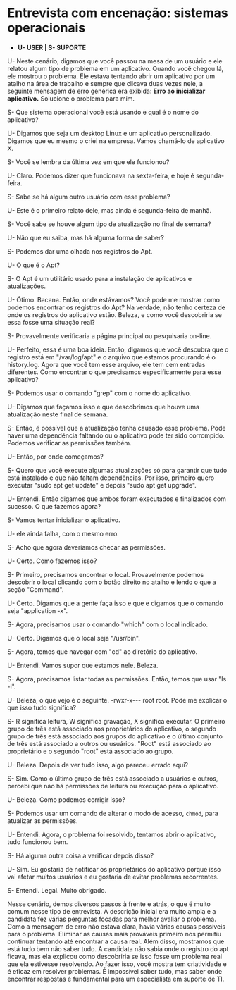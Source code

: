 # Entrevista com encenação: sistemas operacionais

- **U- USER | S- SUPORTE**

U- Neste cenário, digamos que você passou na mesa de um usuário e ele relatou algum tipo de problema em um aplicativo. Quando você chegou lá, ele mostrou o problema. Ele estava tentando abrir um aplicativo por um atalho na área de trabalho e sempre que clicava duas vezes nele, a seguinte mensagem de erro genérica era exibida: **Erro ao inicializar aplicativo.** Solucione o problema para mim.

S- Que sistema operacional você está usando e qual é o nome do aplicativo?

U- Digamos que seja um desktop Linux e um aplicativo personalizado. Digamos que eu mesmo o criei na empresa. Vamos chamá-lo de aplicativo X.

S- Você se lembra da última vez em que ele funcionou?

U- Claro. Podemos dizer que funcionava na sexta-feira, e hoje é segunda-feira.

S- Sabe se há algum outro usuário com esse problema?

U- Este é o primeiro relato dele, mas ainda é segunda-feira de manhã.

S- Você sabe se houve algum tipo de atualização no final de semana?

U- Não que eu saiba, mas há alguma forma de saber?

S- Podemos dar uma olhada nos registros do Apt.

U- O que é o Apt?

S- O Apt é um utilitário usado para a instalação de aplicativos e atualizações.

U- Ótimo. Bacana. Então, onde estávamos? Você pode me mostrar como podemos encontrar os registros do Apt? Na verdade, não tenho certeza de onde os registros do aplicativo estão. Beleza, e como você descobriria se essa fosse uma situação real?

S- Provavelmente verificaria a página principal ou pesquisaria on-line.

U- Perfeito, essa é uma boa ideia. Então, digamos que você descubra que o registro está em "/var/log/apt" e o arquivo que estamos procurando é o history.log. Agora que você tem esse arquivo, ele tem cem entradas diferentes. Como encontrar o que precisamos especificamente para esse aplicativo?

S- Podemos usar o comando "grep" com o nome do aplicativo.

U- Digamos que façamos isso e que descobrimos que houve uma atualização neste final de semana.

S- Então, é possível que a atualização tenha causado esse problema. Pode haver uma dependência faltando ou o aplicativo pode ter sido corrompido. Podemos verificar as permissões também.

U- Então, por onde começamos?

S- Quero que você execute algumas atualizações só para garantir que tudo está instalado e que não faltam dependências.
Por isso, primeiro quero executar "sudo apt get update" e depois "sudo apt get upgrade".

U- Entendi. Então digamos que ambos foram executados e finalizados com sucesso. O que fazemos agora?

S- Vamos tentar inicializar o aplicativo.

U- ele ainda falha, com o mesmo erro.

S- Acho que agora deveríamos checar as permissões.

U- Certo. Como fazemos isso?

S- Primeiro, precisamos encontrar o local. Provavelmente podemos descobrir o local clicando com o botão direito no atalho e lendo o que a seção "Command".

U- Certo. Digamos que a gente faça isso e que e digamos que o comando seja "application -x".

S- Agora, precisamos usar o comando "which" com o local indicado.

U- Certo. Digamos que o local seja "/usr/bin".

S- Agora, temos que navegar com "cd" ao diretório do aplicativo.

U- Entendi. Vamos supor que estamos nele. Beleza.

S- Agora, precisamos listar todas as permissões. Então, temos que usar "ls -l".

U- Beleza, o que vejo é o seguinte. -rwxr-x--- root root. Pode me explicar o que isso tudo significa?

S- R significa leitura, W significa gravação, X significa executar. O primeiro grupo de três está associado aos proprietários do aplicativo, o segundo grupo de três está associado aos grupos do aplicativo e o último conjunto de três está associado a outros ou usuários. "Root" está associado ao proprietário e o segundo "root" está associado ao grupo.

U- Beleza. Depois de ver tudo isso, algo pareceu errado aqui?

S- Sim. Como o último grupo de três está associado a usuários e outros, percebi que não há permissões de leitura ou execução para o aplicativo.

U- Beleza. Como podemos corrigir isso?

S- Podemos usar um comando de alterar o modo de acesso, `chmod`, para atualizar as permissões.

U- Entendi. Agora, o problema foi resolvido, tentamos abrir o aplicativo, tudo funcionou bem.

S- Há alguma outra coisa a verificar depois disso?

U- Sim. Eu gostaria de notificar os proprietários do aplicativo porque isso vai afetar muitos usuários e eu gostaria de evitar problemas recorrentes.

S- Entendi. Legal. Muito obrigado.

Nesse cenário, demos diversos passos à frente e atrás, o que é muito comum nesse tipo de entrevista. A descrição inicial era muito ampla e a candidata fez várias perguntas focadas para melhor avaliar o problema. Como a mensagem de erro não estava clara, havia várias causas possíveis para o problema. Eliminar as causas mais prováveis primeiro nos permitiu continuar tentando até encontrar a causa real. Além disso, mostramos que está tudo bem não saber tudo. A candidata não sabia onde o registro do apt ficava, mas ela explicou como descobriria se isso fosse um problema real que ela estivesse resolvendo. Ao fazer isso, você mostra tem criatividade e é eficaz em resolver problemas. É impossível saber tudo, mas saber onde encontrar respostas é fundamental para um especialista em suporte de TI.
​
